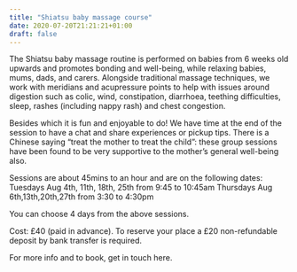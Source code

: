 ```yaml
---
title: "Shiatsu baby massage course"
date: 2020-07-20T21:21:21+01:00
draft: false
---
```


The Shiatsu baby massage routine is performed on babies from 6 weeks old upwards and promotes bonding and well-being, while relaxing babies, mums, dads, and carers. Alongside traditional massage techniques, we work with meridians and acupressure points to help with issues around digestion such as colic, wind, constipation, diarrhoea, teething difficulties, sleep, rashes (including nappy rash) and chest congestion.

Besides which it is fun and enjoyable to do! We have time at the end of the session to have a chat and share experiences or pickup tips. There is a Chinese saying “treat the mother to treat the child”: these group sessions have been found to be very supportive to the mother’s general well-being also.

Sessions are about 45mins to an hour and are on the following dates:
Tuesdays Aug 4th, 11th, 18th, 25th from 9:45 to 10:45am
Thursdays Aug 6th,13th,20th,27th from  3:30 to 4:30pm

You can choose 4 days from the above sessions.

Cost: £40 (paid in advance). To reserve your place a £20 non-refundable deposit by bank transfer is required.

For more info and to book, get in touch here.
